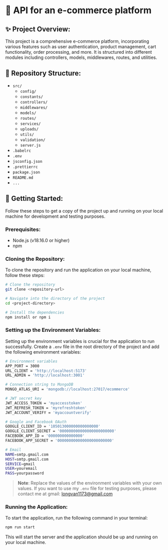 # 🛒 API for an e-commerce platform

## ✨ **Project Overview:**

This project is a comprehensive e-commerce platform, incorporating various features such as user authentication, product management, cart functionality, order processing, and more. It is structured into different modules including controllers, models, middlewares, routes, and utilities.

## 📂 **Repository Structure:**

- `src/`
  - `config/`
  - `constants/`
  - `controllers/`
  - `middlewares/`
  - `models/`
  - `routes/`
  - `services/`
  - `uploads/`
  - `utils/`
  - `validation/`
  - `server.js`
- `.babelrc`
- `.env`
- `jsconfig.json`
- `.prettierrc`
- `package.json`
- `README.md`
- `...`

## 🚀 **Getting Started:**

Follow these steps to get a copy of the project up and running on your local machine for development and testing purposes.

### **Prerequisites:**

- Node.js (v18.16.0 or higher)
- npm

### **Cloning the Repository:**

To clone the repository and run the application on your local machine, follow these steps:

```bash
# Clone the repository
git clone <repository-url>

# Navigate into the directory of the project
cd <project-directory>

# Install the dependencies
npm install or npm i
```

### **Setting up the Environment Variables:**

Setting up the environment variables is crucial for the application to run successfully. Create a `.env` file in the root directory of the project and add the following environment variables:

```bash
# Environment variables
APP_PORT = 3000
URL_CLIENT = 'http://localhost:5173'
URL_ADMIN = 'http://localhost:3001'

# Connection string to MongoDB
MONGO_ATLAS_URI = 'mongodb://localhost:27017/ecommerce'

# JWT secret key
JWT_ACCESS_TOKEN = 'myaccesstoken'
JWT_REFRESH_TOKEN = 'myrefreshtoken'
JWT_ACCOUNT_VERIFY = 'myaccountverify'

# Google and Facebook OAuth
GOOGLE_CLIENT_ID = '105013000000000000000'
GOOGLE_CLIENT_SECRET = '000000000000000000000000'
FACEBOOK_APP_ID = '000000000000000'
FACEBOOK_APP_SECRET = '000000000000000000000000'

# Email
NAME=smtp.gmail.com
HOST=smtp.gmail.com
SERVICE=gmail
USER=youremail
PASS=yourpassword
```

> **Note**: Replace the values of the environment variables with your own values. If you want to use my `.env` file for testing purposes, please contact me at gmail: longvan1173@gmail.com

### **Running the Application:**

To start the application, run the following command in your terminal:

```bash
npm run start
```

This will start the server and the application should be up and running on your local machine.

